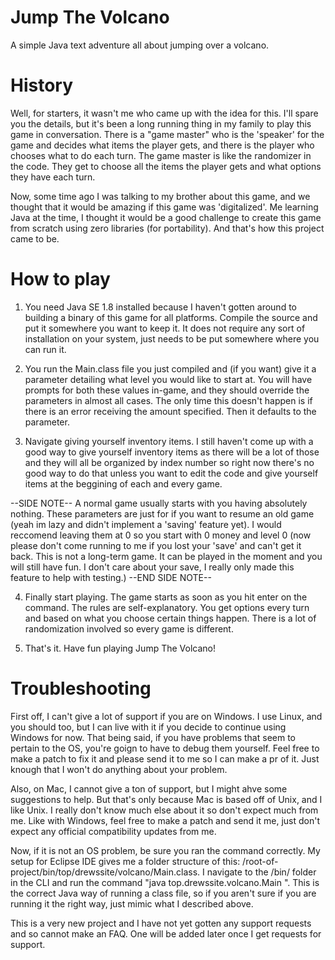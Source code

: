 # Jump The Volcano
A simple Java text adventure all about jumping over a volcano.

# History
Well, for starters, it wasn't me who came up with the idea for this.
I'll spare you the details, but it's been a long running thing in my family to play this game in conversation.
There is a "game master" who is the 'speaker' for the game and decides what items the player gets,
and there is the player who chooses what to do each turn.
The game master is like the randomizer in the code.
They get to choose all the items the player gets and what options they have each turn.

Now, some time ago I was talking to my brother about this game, and we thought that it would be amazing if this game was 'digitalized'. Me learning Java at the time, I thought it would be a good challenge to create this game from scratch using 
zero libraries (for portability). And that's how this project came to be.

# How to play
1. You need Java SE 1.8 installed because I haven't gotten around to building a binary of this game for all platforms.
Compile the source and put it somewhere you want to keep it. It does not require any sort of installation on your system, just needs to be put somewhere where you can run it.

2. You run the Main.class file you just compiled and (if you want) give it a parameter detailing what level you would like to 
start at. You will have prompts for both these values in-game, and they should override the parameters in almost all cases. The only time this doesn't happen is if there is an error receiving the amount specified. Then it defaults to the parameter.

3. Navigate giving yourself inventory items. I still haven't come up with a good way to give yourself inventory items as there will be a lot of those and they will all be organized by index number so right now there's no good way to do that unless you want to edit the code and give yourself items at the beggining of each and every game.

--SIDE NOTE--
A normal game usually starts with you having absolutely nothing. These parameters are just for if you want to resume an old game (yeah im lazy and didn't implement a 'saving' feature yet). I would reccomend leaving them at 0 so you start with 0 money and level 0 (now please don't come running to me if you lost your 'save' and can't get it back. This is not a long-term game. It can be played in the moment and you will still have fun. I don't care about your save, I really only made this feature to help with testing.)
--END SIDE NOTE--

4. Finally start playing. The game starts as soon as you hit enter on the command. The rules are self-explanatory. You get options every turn and based on what you choose certain things happen. There is a lot of randomization involved so every game is different.

5. That's it. Have fun playing Jump The Volcano!

# Troubleshooting

First off, I can't give a lot of support if you are on Windows. I use Linux, and you should too, but I can live with it if you decide to continue using Windows for now. That being said, if you have problems that seem to pertain to the OS, you're goign to have to debug them yourself. Feel free to make a patch to fix it and please send it to me so I can make a pr of it. Just knough that I won't do anything about your problem.

Also, on Mac, I cannot give a ton of support, but I might ahve some suggestions to help. But that's only because Mac is based off of Unix, and I like Unix. I really don't know much else about it so don't expect much from me. Like with Windows, feel free to make a patch and send it me, just don't expect any official compatibility updates from me.

Now, if it is not an OS problem, be sure you ran the command correctly. My setup for Eclipse IDE gives me a folder structure of this: /root-of-project/bin/top/drewssite/volcano/Main.class.
I navigate to the /bin/ folder in the CLI and run the command "java top.drewssite.volcano.Main <starting level>". This is the correct Java way of running a class file, so if you aren't sure if you are running it the right way, just mimic what I described above.
  
This is a very new project and I have not yet gotten any support requests and so cannot make an FAQ. One will be added later once I get requests for support.
